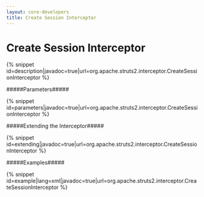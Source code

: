 ```yaml
---
layout: core-developers
title: Create Session Interceptor
---
```


# Create Session Interceptor



{% snippet id=description|javadoc=true|url=org.apache.struts2.interceptor.CreateSessionInterceptor %}

#####Parameters#####



{% snippet id=parameters|javadoc=true|url=org.apache.struts2.interceptor.CreateSessionInterceptor %}

#####Extending the Interceptor#####



{% snippet id=extending|javadoc=true|url=org.apache.struts2.interceptor.CreateSessionInterceptor %}

#####Examples#####



{% snippet id=example|lang=xml|javadoc=true|url=org.apache.struts2.interceptor.CreateSessionInterceptor %}
